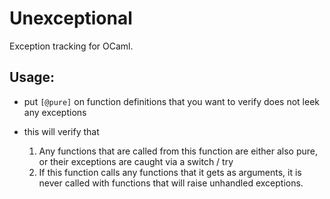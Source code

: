 # Unexceptional

Exception tracking for OCaml.

## Usage:

- put `[@pure]` on function definitions that you want to verify does not leek any exceptions
- this will verify that

  1. Any functions that are called from this function are either also pure, or their exceptions are caught via a switch / try
  2. If this function calls any functions that it gets as arguments, it is never called with functions that will raise unhandled exceptions.
